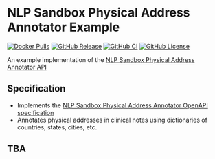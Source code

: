 # NLP Sandbox Physical Address Annotator Example

[![Docker Pulls](https://img.shields.io/docker/pulls/nlpsandbox/physical-address-annotator-example.svg?color=94398d&labelColor=555555&logoColor=ffffff&style=for-the-badge&label=pulls&logo=docker)](https://hub.docker.com/r/nlpsandbox/physical-address-annotator-example)
[![GitHub Release](https://img.shields.io/github/release/nlpsandbox/physical-address-annotator-example.svg?include_prereleases&color=94398d&labelColor=555555&logoColor=ffffff&style=for-the-badge&logo=github)](https://github.com/nlpsandbox/physical-address-annotator-example/releases)
[![GitHub CI](https://img.shields.io/github/workflow/status/nlpsandbox/physical-address-annotator-example/ci.svg?color=94398d&labelColor=555555&logoColor=ffffff&style=for-the-badge&logo=github)](https://github.com/nlpsandbox/physical-address-annotator-example)
[![GitHub License](https://img.shields.io/github/license/nlpsandbox/physical-address-annotator-example.svg?color=94398d&labelColor=555555&logoColor=ffffff&style=for-the-badge&logo=github)](https://github.com/nlpsandbox/physical-address-annotator-example)

An example implementation of the [NLP Sandbox Physical Address Annotator API]

## Specification

- Implements the [NLP Sandbox Physical Address Annotator OpenAPI specification]
- Annotates physical addresses in clinical notes using dictionaries of countries,
  states, cities, etc.

## TBA

<!-- Definitions -->

[NLP Sandbox Physical Address Annotator API]: https://github.com/Sage-Bionetworks/nlp-sandbox-schemas
[NLP Sandbox Physical Address Annotator OpenAPI specification]: https://github.com/Sage-Bionetworks/nlp-sandbox-schemas
